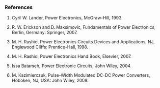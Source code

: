 ### References

1. Cyril W. Lander, Power Electronics, McGraw-Hill, 1993.

2. R. W. Erickson and D. Maksimovic, Fundamentals of Power Electronics, Berlin, Germany: Springer, 2007.

3. M. H. Rashid, Power Electronics Circuits Devices and Applications, NJ, Englewood Cliffs: Prentice-Hall, 1998.

4. M. H. Rashid, Power Electronics Hand Book, Elsevier, 2007.

5.	Issa Batarseh, Power Electronic Circuits, John Wiley, 2004.

6. M. Kazimierczuk, Pulse-Width Modulated DC-DC Power Converters, Hoboken, NJ, USA: John Wiley, 2008.
